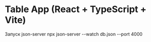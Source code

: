 # Table App (React + TypeScript + Vite)
Запуск json-server
npx json-server --watch db.json --port 4000
